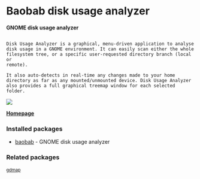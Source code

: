 # Baobab disk usage analyzer

__GNOME disk usage analyzer__

```

Disk Usage Analyzer is a graphical, menu-driven application to analyse
disk usage in a GNOME environment. It can easily scan either the whole
filesystem tree, or a specific user-requested directory branch (local or
remote).

It also auto-detects in real-time any changes made to your home
directory as far as any mounted/unmounted device. Disk Usage Analyzer
also provides a full graphical treemap window for each selected folder.

```

[![](https://screenshots.debian.net/thumbnail/baobab/)](https://screenshots.debian.net/screenshot/baobab/)


 **[Homepage](https://wiki.gnome.org/Apps/Baobab)**

### Installed packages

* [baobab](https://packages.debian.org/stretch/baobab) - GNOME disk usage analyzer

### Related packages

<sub> [gdmap](https://packages.debian.org/stretch/gdmap)  </sub>
